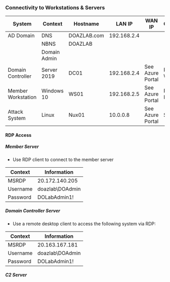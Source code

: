 ### Connectivity to Workstations & Servers

|System|Context|Hostname|LAN IP|WAN IP|Connection|Username|Password|
|---|---|---|---|---|---|---|---|
|AD Domain|DNS|DOAZLAB.com|192.168.2.4|||||
||NBNS|DOAZLAB||||||
||Domain Admin|||||doazlab\DOAdmin|DOLabAdmin1!|
|Domain Controller|Server 2019|DC01|192.168.2.4|See Azure Portal|RDP via WS01|.\DOAdmin|DOLabAdmin1!|
|Member Workstation|Windows 10|WS01|192.168.2.5|See Azure Portal|RDP via Internet|||
|Attack System|Linux|Nux01|10.0.0.8|See Azure Portal|SSH|doadmin|DOLabAdmin1!|

#### RDP Access
##### Member Server
- Use RDP client to connect to the member server

|Context|Information|
|---|---|
|MSRDP|20.172.140.205|
|Username|doazlab\DOAdmin|
|Password|DOLabAdmin1!|
##### Domain Controller Server
- Use a remote desktop client to access the following system via RDP:

| Context  | Information     |
| -------- | --------------- |
| MSRDP    | 20.163.167.181  |
| Username | doazlab\DOAdmin |
| Password | DOLabAdmin1!    |

##### C2 Server